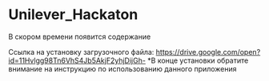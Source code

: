# Unilever_Hackaton

В скором времени появится содержание

Ссылка на установку загрузочного файла: https://drive.google.com/open?id=11Hvlgg98Tn6VhS4Jb5AkjF2yhjDijGh-
  *В конце установки обратите внимание на инструкцию по использованию данного приложения
